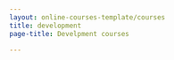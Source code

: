 ```yaml
---
layout: online-courses-template/courses
title: development 
page-title: Develpment courses

---
```


